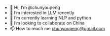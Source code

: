 - 👋 Hi, I’m @chunyoupeng
- 👀 I’m interested in LLM recently
- 🌱 I’m currently learning NLP and python
- 💞️ I’m looking to collaborate on China
- 📫 How to reach me chunyoupeng@gmail.com
<!---
chunyoupeng/chunyoupeng is a ✨ special ✨ repository because its `README.md` (this file) appears on your GitHub profile.
You can click the Preview link to take a look at your changes.
--->
